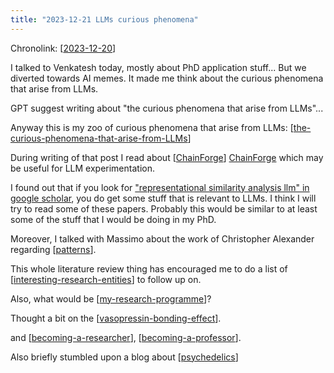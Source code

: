 ```yaml
---
title: "2023-12-21 LLMs curious phenomena"
---
```


Chronolink: [[2023-12-20]]

I talked to Venkatesh today, mostly about PhD application stuff... But we diverted towards AI memes. It made me think about the curious  phenomena that arise from LLMs.

GPT suggest writing about "the curious phenomena that arise from LLMs"...

Anyway this is my zoo of curious phenomena that arise from LLMs: [[the-curious-phenomena-that-arise-from-LLMs]]

During writing of that post I read about [[ChainForge]] [ChainForge](https://chainforge.ai/docs/) which may be useful for LLM experimentation.

I found out that if you look for ["representational similarity analysis llm" in google scholar](https://scholar.google.com/scholar?start=0&q=representational+similarity+analysis+llm&hl=en&as_sdt=0,5), you do get some stuff that is relevant to LLMs. I think I will try to read some of these papers. Probably this would be similar to at least some of the stuff that I would be doing in my PhD.

Moreover, I talked with Massimo about the work of Christopher Alexander regarding [[patterns]].

This whole literature review thing has encouraged me to do a list of [[interesting-research-entities]] to follow up on.

Also, what would be [[my-research-programme]]?

Thought a bit on the [[vasopressin-bonding-effect]].

and [[becoming-a-researcher]], [[becoming-a-professor]].

Also briefly stumbled upon a blog about [[psychedelics]]




[//begin]: # "Autogenerated link references for markdown compatibility"
[2023-12-20]: ./../wayward/2023-12-20 "2023-12-20"
[becoming-a-professor]: ./../bubbles/becoming-a-professor "becoming-a-professor"
[becoming-a-researcher]: ./../bubbles/becoming-a-researcher "becoming-a-researcher"
[ChainForge]: ./../bubbles/stub "ChainForge"
[interesting-research-entities]: ./../bubbles/interesting-research-entities "interesting-research-entities"
[my-research-programme]: ./../bubbles/my-research-programme "my-research-programme"
[patterns]: ./../bubbles/patterns "patterns"
[psychedelics]: ./../bubbles/psychedelics "psychedelics"
[the-curious-phenomena-that-arise-from-LLMs]: ./../bubbles/the-curious-phenomena-that-arise-from-LLMs "the-curious-phenomena-that-arise-from-LLMs"
[vasopressin-bonding-effect]: ./../bubbles/vasopressin-bonding-effect "vasopressin-bonding-effect"
[//end]: # "Autogenerated link references"